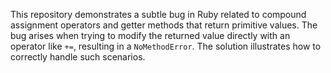 This repository demonstrates a subtle bug in Ruby related to compound assignment operators and getter methods that return primitive values.  The bug arises when trying to modify the returned value directly with an operator like `+=`, resulting in a `NoMethodError`. The solution illustrates how to correctly handle such scenarios.